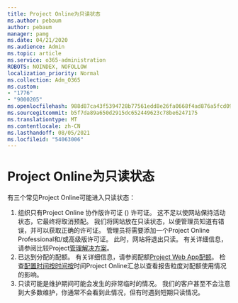 ```yaml
---
title: Project Online为只读状态
ms.author: pebaum
author: pebaum
manager: pamg
ms.date: 04/21/2020
ms.audience: Admin
ms.topic: article
ms.service: o365-administration
ROBOTS: NOINDEX, NOFOLLOW
localization_priority: Normal
ms.collection: Adm_O365
ms.custom:
- "1776"
- "9000205"
ms.openlocfilehash: 988d87ca43f5394728b77561edd8e26fa0668f4ad876a5fcd09cf739092a4d6d
ms.sourcegitcommit: b5f7da89a650d2915dc652449623c78be6247175
ms.translationtype: MT
ms.contentlocale: zh-CN
ms.lasthandoff: 08/05/2021
ms.locfileid: "54063006"
---
```

# <a name="project-online-is-in-a-read-only-state"></a>Project Online为只读状态

有三个常见Project Online可能进入只读状态：

1. 组织只有Project Online 协作版许可证 () 许可证。 这不足以使网站保持活动状态，它最终将取消预配。 我们将网站放在只读状态，以便管理员知道有错误，并可以获取正确的许可证。 管理员将需要添加一个Project Online Professional和/或高级版许可证。 此时，网站将退出只读。 有关详细信息，请参阅比较Project[管理解决方案](https://products.office.com/project/compare-microsoft-project-management-software?tab=1)。
2. 已达到分配的配额。 有关详细信息，请参阅配额[Project Web App配额](https://docs.microsoft.com/projectonline/tune-project-online-performance#project-web-app-quota)。 检查[配置时间按时间按](https://docs.microsoft.com/ProjectOnline/configure-rollup-of-timephased-reporting-data-in-project-online)时间Project Online汇总以查看报告粒度对配额使用情况的影响。
3. 只读可能是维护期间可能会发生的非常临时的情况。 我们的客户甚至不会注意到大多数维护，你通常不会看到此情况，但有时遇到短期只读情况。
